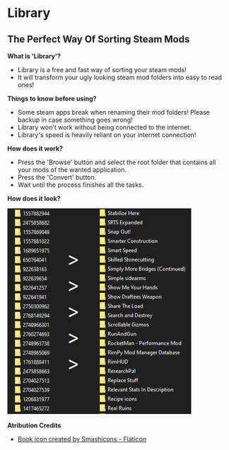 # Library
## The Perfect Way Of Sorting Steam Mods

**What is 'Library'?**
- Library is a free and fast way of sorting your steam mods!
- It will transform your ugly looking steam mod folders into easy to read ones!

**Things to know before using?**
- Some steam apps break when renaming their mod folders! Please backup in case something goes wrong!
- Library won't work without being connected to the internet.
- Library's speed is heavily reliant on your internet connection!

**How does it work?**
- Press the 'Browse' button and select the root folder that contains all your mods of the wanted application.
- Press the 'Convert' button.
- Wait until the process finishes all the tasks.

**How does it look?**

![Preview](https://github.com/TastyLollipop/Library/blob/main/Preview.png?raw=true)

**Atribution Credits**
- <a href="https://www.flaticon.com/free-icons/book" title="book icons">Book icon created by Smashicons - Flaticon</a>
